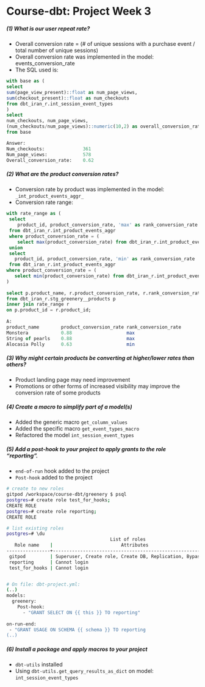 # Course-dbt: Project Week 3
##### _(1) What is our user repeat rate?_  

- Overall conversion rate = (# of unique sessions with a purchase event / 
total number of unique sessions)
- Overall conversion rate was implemented in the model: events_conversion_rate
- The SQL used is:
 ``` sql
with base as (
select
 sum(page_view_present)::float as num_page_views,
 sum(checkout_present)::float as num_checkouts
from dbt_iran_r.int_session_event_types
)
select
 num_checkouts, num_page_views,
 (num_checkouts/num_page_views)::numeric(10,2) as overall_conversion_rate
from base
 
Answer:
Num_checkouts:			    361
Num_page_views:		        578
Overall_conversion_rate:	0.62
```

##### _(2)  What are the product conversion rates?_  
- Conversion rate by product was implemented in the model: ```_int_product_events_aggr_```
- Conversion rate range: 

```sql
with rate_range as (
 select
    product_id, product_conversion_rate, 'max' as rank_conversion_rate
 from dbt_iran_r.int_product_events_aggr
 where product_conversion_rate = (
    select max(product_conversion_rate) from dbt_iran_r.int_product_events_aggr)
 union
 select
   product_id, product_conversion_rate, 'min' as rank_conversion_rate
 from dbt_iran_r.int_product_events_aggr
where product_conversion_rate = (
   select min(product_conversion_rate) from dbt_iran_r.int_product_events_aggr)
)
 
select p.product_name, r.product_conversion_rate, r.rank_conversion_rate
from dbt_iran_r.stg_greenery__products p
inner join rate_range r
on p.product_id = r.product_id;
 
A:
product_name		product_conversion_rate rank_conversion_rate
Monstera		    0.88				    max
String of pearls	0.88			    	max
Alocasia Polly	    0.63				    min
```

##### _(3) Why might certain products be converting at higher/lower rates than others?_
- Product landing page may need improvement
- Promotions or other forms of increased visibility may improve the conversion rate of some products

##### _(4)  Create a macro to simplify part of a model(s)_
- Added the generic macro ```get_column_values```
- Added the specific macro ```get_event_types_macro```
- Refactored the model ```int_session_event_types```


##### _(5) Add a post-hook to your project to apply grants to the role “reporting”._

- ```end-of-run``` hook added to the project
- ```Post-hook``` added to the project

```sh
# create to new roles
gitpod /workspace/course-dbt/greenery $ psql
postgres=# create role test_for_hooks;
CREATE ROLE
postgres=# create role reporting;
CREATE ROLE

# list existing roles
postgres=# \du
                                      List of roles
   Role name    |                         Attributes                         | Member of 
----------------+------------------------------------------------------------+--------
 gitpod         | Superuser, Create role, Create DB, Replication, Bypass RLS | {}
 reporting      | Cannot login                                               | {}
 test_for_hooks | Cannot login                                               | {}


# On file: dbt-project.yml:
(..)
models:
  greenery:
    Post-hook:
      - "GRANT SELECT ON {{ this }} TO reporting"
  
on-run-end:
 - "GRANT USAGE ON SCHEMA {{ schema }} TO reporting
(..)
```

##### _(6) Install a package and apply macros to your project_

- ```dbt-utils``` installed
- Using ```dbt-utils.get_query_results_as_dict``` on model: ```int_session_event_types```
